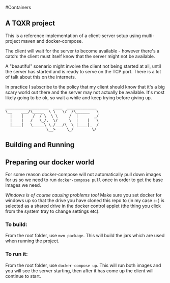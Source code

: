 #Containers

## A TQXR project

This is a reference implementation of a client-server setup using multi-project
maven and docker-compose.

The client will wait for the server to become available - however there's a
catch: the client must itself know that the server might not be available.

A "beautiful" scenario might involve the client not being started at all,
until the server has started and is ready to serve on the TCP port. There is
a lot of talk about this on the internets.

In practice I subscribe to the policy that my client should know that it's a big
scary world out there and the server may not actually be available. It's most
likely going to be ok, so wait a while and keep trying before giving up.

```
___________________  ____  _____________ 
\__    ___/\_____  \ \   \/  /\______   \
  |    |    /  / \  \ \     /  |       _/
  |    |   /   \_/.  \/     \  |    |   \
  |____|   \_____\ \_/___/\  \ |____|_  /
                  \__>     \_/        \/ 
```

## Building and Running

## Preparing our docker world

For some reason docker-compose will not automatically pull down images for us
so we need to run `docker-compose pull` once in order to get the base images we
need.

*Windows is of course causing problems too!*
Make sure you set docker for windows up so that the drive you have cloned this
repo to (in my case `c:`) is selected as a shared drive in the docker control
applet (the thing you click from the system tray to change settings etc).


### To build:
From the root folder, use `mvn package`.
This will build the jars which are used when running the project.

### To run it:
From the root folder, use `docker-compose up`. This will run both images and
you will see the server starting, then after it has come up the client will 
continue to start.